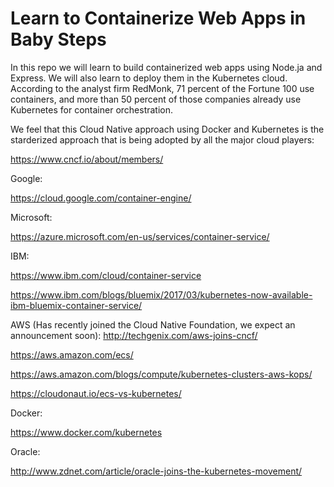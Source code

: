 # Learn to Containerize Web Apps in Baby Steps
In this repo we will learn to build containerized web apps using Node.ja and Express.
We will also learn to deploy them in the Kubernetes cloud. According to the analyst firm RedMonk, 71 percent of the Fortune 100 use containers, and more than 50 percent of those companies already use Kubernetes for container orchestration.

We feel that this Cloud Native approach using Docker and Kubernetes is the starderized approach that is being adopted by all the major cloud players:

https://www.cncf.io/about/members/

Google:

https://cloud.google.com/container-engine/

Microsoft:

https://azure.microsoft.com/en-us/services/container-service/

IBM:

https://www.ibm.com/cloud/container-service

https://www.ibm.com/blogs/bluemix/2017/03/kubernetes-now-available-ibm-bluemix-container-service/

AWS (Has recently joined the Cloud Native Foundation, we expect an announcement soon):
http://techgenix.com/aws-joins-cncf/

https://aws.amazon.com/ecs/

https://aws.amazon.com/blogs/compute/kubernetes-clusters-aws-kops/

https://cloudonaut.io/ecs-vs-kubernetes/

Docker:

https://www.docker.com/kubernetes


Oracle:

http://www.zdnet.com/article/oracle-joins-the-kubernetes-movement/




